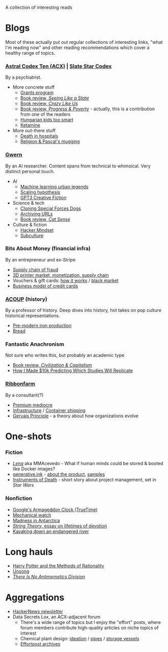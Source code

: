 A collection of interesting reads


# Blogs

Most of these actually put out regular collections of interesting links, "what I'm reading now" and other reading recommendations which cover a healthy range of topics.

### [Astral Codex Ten (ACX)](https://astralcodexten.substack.com/about) | [Slate Star Codex](https://slatestarcodex.com)
By a psychiatrist.
- More concrete stuff
  - [Grants program](https://astralcodexten.substack.com/p/acx-grants-results)
  - [Book review, _Seeing Like a State_](https://slatestarcodex.com/2017/03/16/book-review-seeing-like-a-state/)
  - [Book review, _Crazy Like Us_](https://astralcodexten.substack.com/p/book-review-crazy-like-us)
  - [Book review, _Progress & Poverty_](https://astralcodexten.substack.com/p/your-book-review-progress-and-poverty) - actually, this is a contribution from one of the readers
  - [Hungarian kids too smart](https://slatestarcodex.com/2017/05/26/the-atomic-bomb-considered-as-hungarian-high-school-science-fair-project/)
  - [Ketamine](https://slatestarcodex.com/2019/03/11/ketamine-now-by-prescription/)
- More out-there stuff
  - [Death in hospitals](https://slatestarcodex.com/2013/07/17/who-by-very-slow-decay/)
  - [Religion & Pascal's mugging](https://slatestarcodex.com/2018/04/01/the-hour-i-first-believed/)


### [Gwern](https://gwern.net/)
By an AI researcher. Content spans from technical to whimsical. Very distinct personal touch.
- AI
  - [Machine learning urban legends](https://gwern.net/tank)
  - [Scaling hypothesis](https://gwern.net/scaling-hypothesis)
  - [GPT3 Creative Fiction](https://gwern.net/gpt-3)
- Science & tech
  - [Cloning Special Forces Dogs](https://gwern.net/clone)
  - [Archiving URLs](https://gwern.net/archiving)
  - [Book review, _Cat Sense_](https://gwern.net/review/cat)
- Culture & fiction
  - [Hacker Mindset](https://gwern.net/unseeing)
  - [Subculture](https://gwern.net/subculture)

### Bits About Money (financial infra)
By an entrepreneur and ex-Stripe
- [Supply chain of fraud](https://www.bitsaboutmoney.com/archive/the-fraud-supply-chain/)
- [3D printer market, monetization, supply chain](https://www.bitsaboutmoney.com/archive/payments-and-plastic-in-the-fantasy-supply-chain/)
- Vouchers & gift cards: [how it works](https://www.bitsaboutmoney.com/archive/more-than-you-want-to-know-about-gift-cards/) / [black market](https://www.bitsaboutmoney.com/archive/gift-card-marketplaces/)
- [Business model of credit cards](https://www.bitsaboutmoney.com/archive/how-credit-cards-make-money/)


### [ACOUP](https://acoup.blog/resources-for-world-builders/) (history)
By a professor of history. Deep dives into history, hot takes on pop culture historical representations.
- [Pre-modern iron production](https://acoup.blog/2020/09/18/collections-iron-how-did-they-make-it-part-i-mining/)
- [Bread](https://acoup.blog/2020/07/24/collections-bread-how-did-they-make-it-part-i-farmers/)

### Fantastic Anachronism
Not sure who writes this, but probably an academic type
- [Book review, _Civilization & Capitalism_](https://fantasticanachronism.com/2020/01/30/reading-notes-civilization-capitalism/)
- [How I Made $10k Predicting Which Studies Will Replicate](https://fantasticanachronism.com/2021/11/18/how-i-made-10k-predicting-which-papers-will-replicate/)

### [Ribbonfarm](https://www.ribbonfarm.com/for-new-readers/)
By a consultant(?)
- [Premium mediocre](https://www.ribbonfarm.com/2017/08/17/the-premium-mediocre-life-of-maya-millennial/)
- [Infrastructure](https://www.ribbonfarm.com/2010/03/07/an-infrastructure-pilgrimage/) / [Container shipping](https://www.ribbonfarm.com/2009/07/07/the-epic-story-of-container-shipping/)
- [Gervais Principle](https://www.ribbonfarm.com/2009/10/07/the-gervais-principle-or-the-office-according-to-the-office/) - a theory about how organizations evolve



# One-shots

### Fiction
- [_Lena_](https://qntm.org/mmacevedo) aka MMAcevedo - What if human minds could be stored & booted like Docker images?
- [generative.ink](https://generative.ink) - [about the product](https://generative.ink/posts/loom-interface-to-the-multiverse/), [samples](https://generative.ink/prophecies/)
- [Instruments of Death](https://www.fanfiction.net/s/11685932/1/Instruments-of-Destruction) - short story about project management, set in _Star Wars_

### Nonfiction
- [Google's Armageddon Clock (TrueTime)](https://sookocheff.com/post/time/truetime/)
- [Mechanical watch](https://ciechanow.ski/mechanical-watch/)
- [Madness in Antarctica](https://www.gq.com/story/insane-in-antarctica-excerpt)
- [_String Theory_, essay on lifetimes of devotion](https://www.esquire.com/sports/a5151/the-string-theory-david-foster-wallace/)
- [Kayaking down an endangered river](https://edition.cnn.com/interactive/2014/09/opinion/endangered-river-ctl/)



# Long hauls
- [Harry Potter and the Methods of Rationality](https://www.hpmor.com/)
- [Unsong](https://unsongbook.com/)
- [_There Is No Antimemetics Division_](https://scp-wiki.wikidot.com/antimemetics-division-hub)


# Aggregations
- [HackerNews newsletter](https://hackernewsletter.com/)
- Data Secrets Lox, an ACX-adjacent forum
  - There's a wide range of topics but I enjoy the "effort" posts, where forum members contribute high-quality articles on niche topics of interest
  - Chemical plant design: [ideation](https://www.datasecretslox.com/index.php/topic,1357.0.html) / [pipes](https://www.datasecretslox.com/index.php/topic,1732.msg44487.html#msg44487) / [storage vessels](https://www.datasecretslox.com/index.php/topic,2103.msg56309/topicseen.html#msg56309)
  - [Effortpost archives](https://www.datasecretslox.com/index.php/topic,662.0.html)
